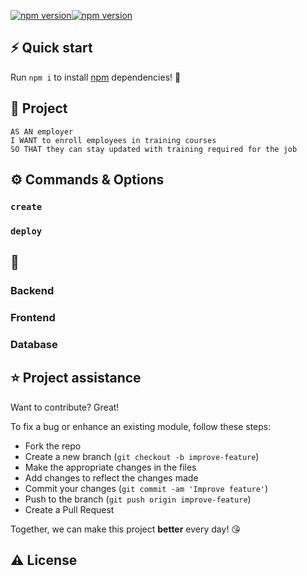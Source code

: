  [![npm version](https://img.shields.io/npm/v/react.svg?style=flat)](https://www.npmjs.com/package/react)[![npm version](https://badge.fury.io/js/graphql.svg)](https://badge.fury.io/js/graphql)

## ⚡️ Quick start
Run `npm i` to install [npm](https://www.npmjs.com/) dependencies! 🎉


## 📖 Project 
```
AS AN employer
I WANT to enroll employees in training courses 
SO THAT they can stay updated with training required for the job
```

## ⚙️ Commands & Options

### `create`


### `deploy`



## 📝

### Backend



### Frontend


### Database


## ⭐️ Project assistance
Want to contribute? Great!

To fix a bug or enhance an existing module, follow these steps:

- Fork the repo
- Create a new branch (`git checkout -b improve-feature`)
- Make the appropriate changes in the files
- Add changes to reflect the changes made
- Commit your changes (`git commit -am 'Improve feature'`)
- Push to the branch (`git push origin improve-feature`)
- Create a Pull Request 


Together, we can make this project **better** every day! 😘

## ⚠️ License